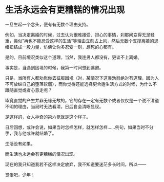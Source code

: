 # 生活永远会有更糟糕的情况出现

一旦生起一个念头，便有有无数个理由支持。

例如，当决定离婚的时候，过去认为很难接受、担心的事情，刹那间变得无足轻重，类似”再也不能忍受这样的生活“等理由立刻占上风，然后无数个支撑离婚的思绪扭结成一股力量，仿佛让你多忍受一刻，想死的心都有。

是的，目前境况类似这个道理。当然，我连男人都没有，更谈不上离婚。

事实是，当遇到困境的时候，我第一时间想到逃避。

只是，当所有人都劝慰你去征服困境（对，某情况下这类劝慰绝对有道理，因为人不可放纵自己的堕落软弱），而你觉得还能选择更合适生活方式的时候，为什么不跟随直觉或者心意走呢？

毕竟直觉的产生并非无缘无故的，它的存在一定有无数个或者仅仅是一个说不清道不明的理由，当局时无法看清，日后自会清晰显现。

是这样的，女人神奇的第六觉就是这个样子。

日后回想，或许会说，如果当时怎样怎样，就怎样怎样……例句，如果当时不分手，我与他或许就结婚了。

生活没有如果。

而生活也永远会有更糟糕的情况出现。

现在的我只知道我若不这样决定放弃，我不知道要迷茫多长时间，所以——

觉悟吧，少年！
